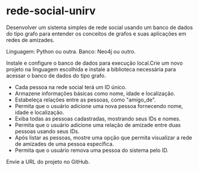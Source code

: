 # rede-social-unirv

Desenvolver um sistema simples de rede social usando um banco de dados do tipo grafo para entender os conceitos de grafos e suas aplicações em redes de amizades.

Linguagem: Python ou outra.
Banco: Neo4j ou outro.

Instale e configure o banco de dados para execução local.Crie um novo projeto na linguagem escolhida e instale a biblioteca necessária para acessar o banco de dados do tipo grafo.

- Cada pessoa na rede social terá um ID único.
- Armazene informações básicas como nome, idade e localização.
- Estabeleça relações entre as pessoas, como "amigo_de".
- Permita que o usuário adicione uma nova pessoa fornecendo nome, idade e localização.
- Exiba todas as pessoas cadastradas, mostrando seus IDs e nomes.
- Permita que o usuário adicione uma relação de amizade entre duas pessoas usando seus IDs.
- Após listar as pessoas, mostre uma opção que permita visualizar a rede de amizades de uma pessoa específica.
- Permita que o usuário remova uma pessoa do sistema pelo ID.

Envie a URL do projeto no GitHub.
